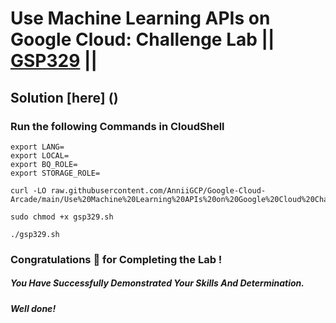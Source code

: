 # Use Machine Learning APIs on Google Cloud: Challenge Lab || [GSP329](https://www.cloudskillsboost.google/focuses/12704?parent=catalog) ||

## Solution [here] ()

### Run the following Commands in CloudShell

```
export LANG=
export LOCAL=
export BQ_ROLE=
export STORAGE_ROLE=
```
```
curl -LO raw.githubusercontent.com/AnniiGCP/Google-Cloud-Arcade/main/Use%20Machine%20Learning%20APIs%20on%20Google%20Cloud%20Challenge%20Lab/gsp329.sh

sudo chmod +x gsp329.sh

./gsp329.sh
```

### Congratulations 🎉 for Completing the Lab !

##### *You Have Successfully Demonstrated Your Skills And Determination.*

#### *Well done!*

 

 
